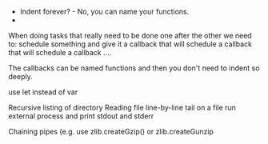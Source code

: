 <sect1 id="complaints">
<title>Complaints</title>
<ul>
  <li>Indent forever? - No, you can name your functions.</li>
  <li></li>
</ul>
<text>
When doing tasks that really need to be done one after the other we need to:
   schedule something and give it a callback
       that will schedule a callback
          that will schedule a callback
             ....

The callbacks can be named functions and then you don't need to indent so deeply.
</text>
</sect1>

<!--
The other issues is that if we have several callback calling each other in our module
and we would like to allow someone to call the top-most sub but provide a callback to the
last one in the chain we could wrap the whole thing in a function that gets a callback and
passes that callback to its own callback and  so on till the last one that will actually
invoke that callback directly.

This is just an implementation detail inside a module that exposes a single function.


Another problem is that we lose stack-trace as each callback is called by the event-loop and
not the function that deployed it.
http://nodejs.org/illuminati0.pdf

-->



use let instead of var

Recursive listing of directory
Reading file line-by-line
tail on a file
run external process and print stdout and stderr


Chaining pipes
(e.g. use zlib.createGzip()  or zlib.createGunzip

